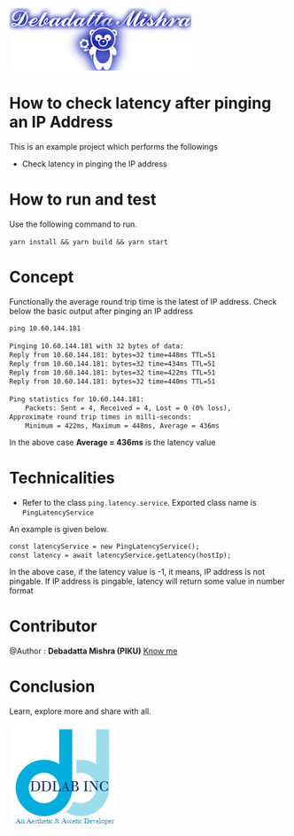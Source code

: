 ![DDLAB](./images/A22.png)
# How to check latency after pinging an IP Address

This is an example project which performs the followings

* Check latency in pinging the IP address

# How to run and test

Use the following command to run.

`yarn install && yarn build && yarn start`

# Concept
Functionally the average round trip time is the latest of IP address.
Check below the basic output after pinging an IP address

```
ping 10.60.144.181

Pinging 10.60.144.181 with 32 bytes of data:
Reply from 10.60.144.181: bytes=32 time=448ms TTL=51
Reply from 10.60.144.181: bytes=32 time=434ms TTL=51
Reply from 10.60.144.181: bytes=32 time=422ms TTL=51
Reply from 10.60.144.181: bytes=32 time=440ms TTL=51

Ping statistics for 10.60.144.181:
    Packets: Sent = 4, Received = 4, Lost = 0 (0% loss),
Approximate round trip times in milli-seconds:
    Minimum = 422ms, Maximum = 448ms, Average = 436ms
```

In the above case **Average = 436ms** is the latency value

# Technicalities
* Refer to the class `ping.latency.service`. Exported class name is `PingLatencyService`

An example is given below.

```
const latencyService = new PingLatencyService();
const latency = await latencyService.getLatency(hostIp);
```
In the above case, if the latency value is -1, it means, IP address is not pingable.
If IP address is pingable, latency will return some value in number format


Contributor
==========
@Author : **Debadatta Mishra (PIKU)** [Know me](https://about.me/debadattamishra)

Conclusion
==========
Learn, explore more and share with all.

![DDLAB](./images/dd-logo.png)
